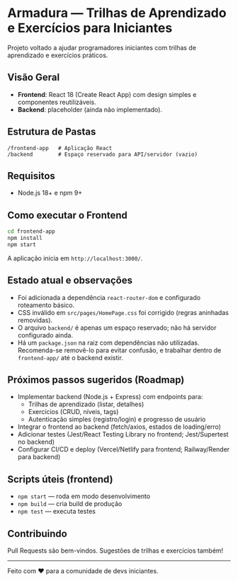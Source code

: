 # Armadura — Trilhas de Aprendizado e Exercícios para Iniciantes

Projeto voltado a ajudar programadores iniciantes com trilhas de aprendizado e exercícios práticos.

## Visão Geral

- **Frontend**: React 18 (Create React App) com design simples e componentes reutilizáveis.
- **Backend**: placeholder (ainda não implementado).

## Estrutura de Pastas

```
/frontend-app   # Aplicação React
/backend        # Espaço reservado para API/servidor (vazio)
```

## Requisitos

- Node.js 18+ e npm 9+

## Como executar o Frontend

```bash
cd frontend-app
npm install
npm start
```

A aplicação inicia em `http://localhost:3000/`.

## Estado atual e observações

- Foi adicionada a dependência `react-router-dom` e configurado roteamento básico.
- CSS inválido em `src/pages/HomePage.css` foi corrigido (regras aninhadas removidas).
- O arquivo `backend/` é apenas um espaço reservado; não há servidor configurado ainda.
- Há um `package.json` na raiz com dependências não utilizadas. Recomenda-se removê-lo para evitar confusão, e trabalhar dentro de `frontend-app/` até o backend existir.

## Próximos passos sugeridos (Roadmap)

- Implementar backend (Node.js + Express) com endpoints para:
  - Trilhas de aprendizado (listar, detalhes)
  - Exercícios (CRUD, níveis, tags)
  - Autenticação simples (registro/login) e progresso de usuário
- Integrar o frontend ao backend (fetch/axios, estados de loading/erro)
- Adicionar testes (Jest/React Testing Library no frontend; Jest/Supertest no backend)
- Configurar CI/CD e deploy (Vercel/Netlify para frontend; Railway/Render para backend)

## Scripts úteis (frontend)

- `npm start` — roda em modo desenvolvimento
- `npm build` — cria build de produção
- `npm test` — executa testes

## Contribuindo

Pull Requests são bem-vindos. Sugestões de trilhas e exercícios também!

---

Feito com ❤️ para a comunidade de devs iniciantes.

